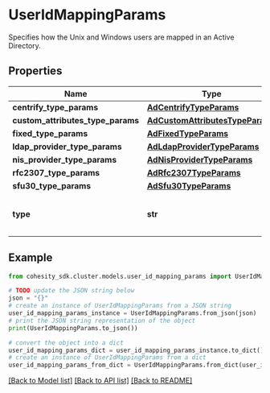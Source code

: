# UserIdMappingParams

Specifies how the Unix and Windows users are mapped in an Active Directory.

## Properties

Name | Type | Description | Notes
------------ | ------------- | ------------- | -------------
**centrify_type_params** | [**AdCentrifyTypeParams**](AdCentrifyTypeParams.md) |  | [optional] 
**custom_attributes_type_params** | [**AdCustomAttributesTypeParams**](AdCustomAttributesTypeParams.md) |  | [optional] 
**fixed_type_params** | [**AdFixedTypeParams**](AdFixedTypeParams.md) |  | [optional] 
**ldap_provider_type_params** | [**AdLdapProviderTypeParams**](AdLdapProviderTypeParams.md) |  | [optional] 
**nis_provider_type_params** | [**AdNisProviderTypeParams**](AdNisProviderTypeParams.md) |  | [optional] 
**rfc2307_type_params** | [**AdRfc2307TypeParams**](AdRfc2307TypeParams.md) |  | [optional] 
**sfu30_type_params** | [**AdSfu30TypeParams**](AdSfu30TypeParams.md) |  | [optional] 
**type** | **str** | Specifies the type of the mapping. | 

## Example

```python
from cohesity_sdk.cluster.models.user_id_mapping_params import UserIdMappingParams

# TODO update the JSON string below
json = "{}"
# create an instance of UserIdMappingParams from a JSON string
user_id_mapping_params_instance = UserIdMappingParams.from_json(json)
# print the JSON string representation of the object
print(UserIdMappingParams.to_json())

# convert the object into a dict
user_id_mapping_params_dict = user_id_mapping_params_instance.to_dict()
# create an instance of UserIdMappingParams from a dict
user_id_mapping_params_from_dict = UserIdMappingParams.from_dict(user_id_mapping_params_dict)
```
[[Back to Model list]](../README.md#documentation-for-models) [[Back to API list]](../README.md#documentation-for-api-endpoints) [[Back to README]](../README.md)


